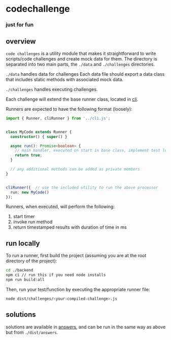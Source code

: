 # codechallenge

### just for fun


## overview

`code challenges` is a utility module that makes it straightforward to write scripts/code challenges and create mock data for them. The directory is separated into two main parts, the `./data` and `./challenges` directories.

`./data` handles data for challenges
Each data file should export a data class that includes static methods with associated mock data.

`./challenges` handles executing challenges.

Each challenge will extend the base runner class, located in [cli](cli.ts).

Runners are expected to have the following format (loosely):

```ts
import { Runner, cliRunner } from '../cli.js';


class MyCode extends Runner {
  constructor() { super() }

  async run(): Promise<boolean> {
    // main handler, executed on start in base class, implement test logic here
    return true;
  }

  // any additional methods can be added as private members
}


cliRunner({  // use the included utility to run the above processor
  run: new MyCode()
});
```

Runners, when executed, will perform the following:

  1. start timer
  2. invoke run method
  3. return timestamped results with duration of time in ms


## run locally

To run a runner, first build the project (assuming you are at the root directory of the project):
```bash
cd ./backend
npm ci // run this if you need node installs
npm run build:all
```

Then, run your test/function by executing the appropriate runner file:
```bash
node dist/challenges/<your-compiled-challenge>.js
```


## solutions

solutions are available in [answers](./answers/), and can be run in the same way as above but from `./dist/answers`.